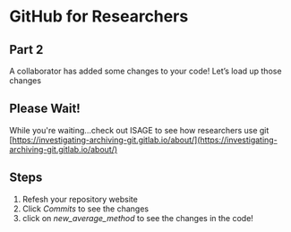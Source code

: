 # GitHub for Researchers

## Part 2

A collaborator has added some changes to your code!
Let’s load up those changes

## Please Wait!

While you're waiting...check out ISAGE to see how researchers use git [https://investigating-archiving-git.gitlab.io/about/](https://investigating-archiving-git.gitlab.io/about/)

## Steps

1. Refesh your repository website
2. Click *Commits* to see the changes
3. click on *new_average_method* to see the changes in the code!



